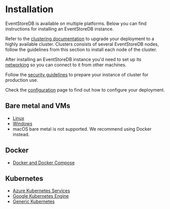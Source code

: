 # Installation

EventStoreDB is available on multiple platforms. Below you can find instructions for installing an EventStoreDB instance. 

Refer to the [clustering documentation](../clustering/) to upgrade your deployment to a highly available cluster. Clusters consists of several EventStoreDB nodes, follow the guidelines from this section to install each node of the cluster.

After installing an EventStoreDB instance you'd need to set up its [networking](../networking/README.md) so you can connect to it from other machines.

Follow the [security guidelines](../security/) to prepare your instance of cluster for production use.

Check the [configuration](configuration.md) page to find out how to configure your deployment.

## Bare metal and VMs

- [Linux](./linux.md)
- [Windows](./windows.md)
- macOS bare metal is not supported. We recommend using Docker instead.

## Docker

- [Docker and Docker Compose](./docker.md)

## Kubernetes

- [Azure Kubernetes Services](./kubernetes-aks.md)
- [Google Kubernetes Engine](./kubernetes-gke.md)
- [Generic Kubernetes](./kubernetes.md)


